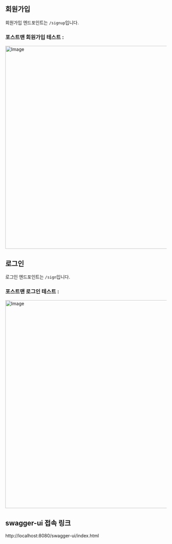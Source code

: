 ## 회원가입

회원가입 엔드포인트는 `/signup`입니다.<br>

### 포스트맨 회원가입 테스트 :  
<img width="632" alt="Image" src="https://github.com/user-attachments/assets/a52d5393-d374-4802-9e04-5e5eafdc3899" />

## 로그인

로그인 엔드포인트는 `/sign`입니다.

### 포스트맨 로그인 테스트 :
<img width="648" alt="Image" src="https://github.com/user-attachments/assets/c4da75ad-2248-4690-a0fc-0bd4bf2c4cc2" />

## swagger-ui 접속 링크
http://localhost:8080/swagger-ui/index.html